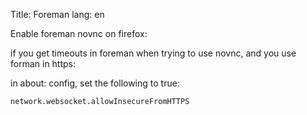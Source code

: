 Title: Foreman
lang: en

Enable foreman novnc on firefox:

if you get timeouts in foreman when trying to use novnc, and you use forman in https:

in about: config, set the following to true:

    network.websocket.allowInsecureFromHTTPS
